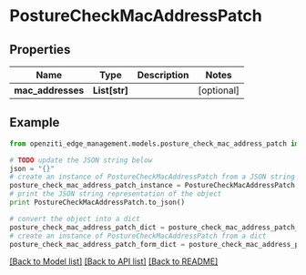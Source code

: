 # PostureCheckMacAddressPatch


## Properties
Name | Type | Description | Notes
------------ | ------------- | ------------- | -------------
**mac_addresses** | **List[str]** |  | [optional] 

## Example

```python
from openziti_edge_management.models.posture_check_mac_address_patch import PostureCheckMacAddressPatch

# TODO update the JSON string below
json = "{}"
# create an instance of PostureCheckMacAddressPatch from a JSON string
posture_check_mac_address_patch_instance = PostureCheckMacAddressPatch.from_json(json)
# print the JSON string representation of the object
print PostureCheckMacAddressPatch.to_json()

# convert the object into a dict
posture_check_mac_address_patch_dict = posture_check_mac_address_patch_instance.to_dict()
# create an instance of PostureCheckMacAddressPatch from a dict
posture_check_mac_address_patch_form_dict = posture_check_mac_address_patch.from_dict(posture_check_mac_address_patch_dict)
```
[[Back to Model list]](../README.md#documentation-for-models) [[Back to API list]](../README.md#documentation-for-api-endpoints) [[Back to README]](../README.md)


